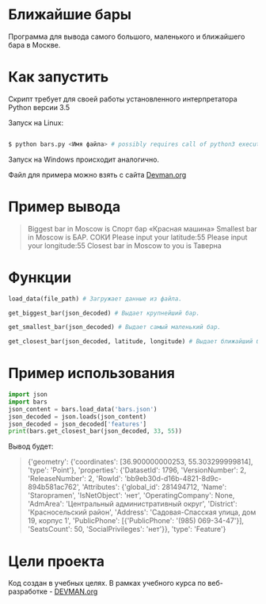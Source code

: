 # Ближайшие бары

Программа для вывода самого большого, маленького и ближайшего бара в Москве.


# Как запустить

Скрипт требует для своей работы установленного интерпретатора Python версии 3.5

Запуск на Linux:

```bash

$ python bars.py <Имя файла> # possibly requires call of python3 executive instead of just python

```

Запуск на Windows происходит аналогично.

Файл для примера можно взять с сайта [Devman.org](https://devman.org/fshare/1503831681/4/)

# Пример вывода

> Biggest bar in Moscow is Спорт бар «Красная машина»
> Smallest bar in Moscow is БАР. СОКИ
> Please input your latitude:55
> Please input your longitude:55
> Closest bar in Moscow to you is Таверна

# Функции

```python
load_data(file_path) # Загружает данные из файла.
```

```python
get_biggest_bar(json_decoded) # Выдает крупнейший бар.
```

```python
get_smallest_bar(json_decoded) # Выдает самый маленький бар.
```

```python
get_closest_bar(json_decoded, latitude, longitude) # Выдает ближайший бар.
```

# Пример использования

```python
import json
import bars
json_content = bars.load_data('bars.json')
json_decoded = json.loads(json_content)
json_decoded = json_decoded['features']
print(bars.get_closest_bar(json_decoded, 33, 55))
```
Вывод будет:
> {'geometry': {'coordinates': [36.900000000253, 55.303299999814], 'type': 'Point'}, 'properties': {'DatasetId': 1796, 'VersionNumber': 2, 'ReleaseNumber': 2, 'RowId': 'bb9eb30d-d16b-4821-8d9c-894b581ac762', 'Attributes': {'global_id': 281494712, 'Name': 'Staropramen', 'IsNetObject': 'нет', 'OperatingCompany': None, 'AdmArea': 'Центральный административный округ', 'District': 'Красносельский район', 'Address': 'Садовая-Спасская улица, дом 19, корпус 1', 'PublicPhone': [{'PublicPhone': '(985) 069-34-47'}], 'SeatsCount': 50, 'SocialPrivileges': 'нет'}}, 'type': 'Feature'}


# Цели проекта

Код создан в учебных целях. В рамках учебного курса по веб-разработке - [DEVMAN.org](https://devman.org)
